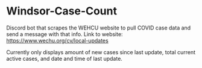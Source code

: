 # Windsor-Case-Count
Discord bot that scrapes the WEHCU website to pull COVID case data and send a message with that info. Link to website: https://www.wechu.org/cv/local-updates

Currently only displays amount of new cases since last update, total current active cases, and date and time of last update. 
